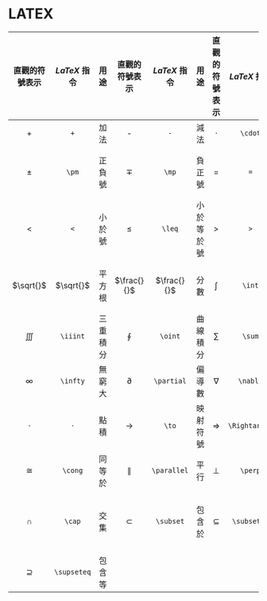 # LATEX

| 直觀的符號表示 | $LaTeX$ 指令 | 用途 | 直觀的符號表示 | $LaTeX$ 指令 | 用途 | 直觀的符號表示 | $LaTeX$ 指令 | 用途 | 直觀的符號表示 | $LaTeX$ 指令 | 用途 |
| :--: | :---: | :---: | :--: | :---: | :---: | :--: | :---: | :---: | :--: | :---: | :---: |
| + | `+` | 加法 | - | `-` | 減法 | $\cdot$ | `\cdot` | 乘法 | $\div$ | `\div` | 除法 |
| $\pm$ | `\pm` | 正負號 | $\mp$ | `\mp` | 負正號 | $=$ | `=` | 等於號 | $\neq$ | `\neq` | 不等於號 |
| $<$ | `<` | 小於號 | $\leq$ | `\leq` | 小於等於號 | $>$ | `>` | 大於號 | $\geq$ | `\geq` | 大於等於號 |
| $\sqrt{}$ | $\sqrt{}$ | 平方根 | $\frac{}{}$ | $\frac{}{}$ | 分數 | $\int$ | `\int` | 積分 | $\iint$ | `\iint` | 雙重積分 |
| $\iiint$ | `\iiint` | 三重積分 | $\oint$ | `\oint` | 曲線積分 | $\sum$ | `\sum` | 求和 | $\prod$ | `\prod` | 求積 |
| $\infty$ | `\infty` | 無窮大 | $\partial$ | `\partial` | 偏導數 | $\nabla$ | `\nabla` | 梯度 | $\times$ | $\times$ | 向量積 |
| $\cdot$ | $\cdot$ | 點積 | $\to$ | `\to` | 映射符號 | $\Rightarrow$ | `\Rightarrow` | 右箭頭 | $\sim$ | `\sim` | 相似 |
| $\cong$ | `\cong` | 同等於 | $\parallel$ | `\parallel` | 平行 | $\perp$ | `\perp` | 垂直 | $\cup$ | `\cup` | 並集 |
| $\cap$ | `\cap` | 交集 | $\subset$ | `\subset` | 包含於 | $\subseteq$ | `\subseteq` | 包含於等於 | $\supset$ | `\supset` | 包含 |
| $\supseteq$ | `\supseteq` | 包含等 |
